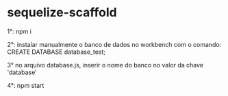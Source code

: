# sequelize-scaffold

1°: npm i

2°: instalar manualmente o banco de dados no workbench com o comando:
CREATE DATABASE database_test;

3° no arquivo database.js, inserir o nome do banco no valor da chave 'database'

4°: npm start